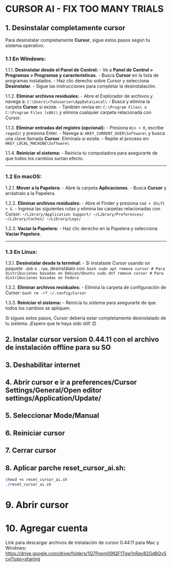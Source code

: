 # CURSOR AI - FIX TOO MANY TRIALS

## 1. Desinstalar completamente cursor
Para desinstalar completamente **Cursor**, sigue estos pasos según tu sistema operativo:

   ### 1.1 **En Windows:**
   1.1.1. **Desinstalar desde el Panel de Control:**
      - Ve a **Panel de Control > Programas > Programas y características**.
      - Busca **Cursor** en la lista de programas instalados.
      - Haz clic derecho sobre Cursor y selecciona **Desinstalar**.
      - Sigue las instrucciones para completar la desinstalación.

   1.1.2. **Eliminar archivos residuales:**
      - Abre el Explorador de archivos y navega a:
      ```
      C:\Users\<TuUsuario>\AppData\Local\
      ```
      - Busca y elimina la carpeta **Cursor** si existe.
      - También revisa en:
      ```
      C:\Program Files\ o C:\Program Files (x86)\
      ```
      y elimina cualquier carpeta relacionada con Cursor.

   1.1.3. **Eliminar entradas del registro (opcional):**
      - Presiona `Win + R`, escribe `regedit` y presiona Enter.
      - Navega a:
      ```
      HKEY_CURRENT_USER\Software\
      ```
      y busca una clave llamada **Cursor**. Elimínala si existe.
      - Repite el proceso en:
      ```
      HKEY_LOCAL_MACHINE\Software\
      ```

   1.1.4. **Reiniciar el sistema:**
      - Reinicia tu computadora para asegurarte de que todos los cambios surtan efecto.

   ---

   ### 1.2 **En macOS:**
   1.2.1. **Mover a la Papelera:**
      - Abre la carpeta **Aplicaciones**.
      - Busca **Cursor** y arrástralo a la Papelera.

   1.2.2. **Eliminar archivos residuales:**
      - Abre el Finder y presiona `Cmd + Shift + G`.
      - Ingresa las siguientes rutas y elimina las carpetas relacionadas con Cursor:
      ```
      ~/Library/Application Support/
      ~/Library/Preferences/
      ~/Library/Caches/
      ~/Library/Logs/
      ```

   1.2.3. **Vaciar la Papelera:**
      - Haz clic derecho en la Papelera y selecciona **Vaciar Papelera**.

   ---

   ### 1.3 **En Linux:**
   1.3.1. **Desinstalar desde la terminal:**
      - Si instalaste Cursor usando un paquete `.deb` o `.rpm`, desinstálalo con:
      ```bash
      sudo apt remove cursor # Para distribuciones basadas en Debian/Ubuntu
      sudo dnf remove cursor # Para distribuciones basadas en Fedora
      ```

   1.3.2. **Eliminar archivos residuales:**
      - Elimina la carpeta de configuración de Cursor:
      ```bash
      rm -rf ~/.config/Cursor
      ```

   1.3.3. **Reiniciar el sistema:**
      - Reinicia tu sistema para asegurarte de que todos los cambios se apliquen.


Si sigues estos pasos, Cursor debería estar completamente desinstalado de tu sistema. ¡Espero que te haya sido útil! 😊
## 2. Instalar cursor version 0.44.11 con el archivo de instalación offline para su SO
## 3. Deshabilitar internet
## 4. Abrir cursor e ir a preferences/Cursor Settings/General/Open editor settings/Application/Update/
## 5. Seleccionar Mode/Manual
## 6. Reiniciar cursor
## 7. Cerrar cursor
## 8. Aplicar parche reset_cursor_ai.sh:
```bash
chmod +x reset_cursor_ai.sh
./reset_cursor_ai.sh
```
# 9. Abrir cursor
# 10. Agregar cuenta

Link para descargar archivos de instalación de cursor 0.44.11 para Mac y Windows: https://drive.google.com/drive/folders/1Q7Popnj09lQF1Tgw1nRay82Gd8QyScyj?usp=sharing
